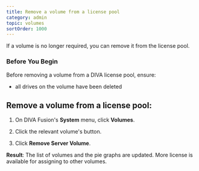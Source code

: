 ```yaml
---
title: Remove a volume from a license pool
category: admin
topic: volumes
sortOrder: 1000
---
```


If a volume is no longer required, you can remove it from the license pool.

### Before You Begin

Before removing a volume from a DIVA license pool, ensure:

- all drives on the volume have been deleted

## Remove a volume from a license pool:

1. On DIVA Fusion's **System** menu, click **Volumes**.

2. Click the relevant volume's <i class="fa fa-trash"></i> button.

3. Click **Remove Server Volume**.

<p class="tip tip--result">
  <strong>Result</strong>: The list of volumes and the pie graphs are updated. More license is available for assigning to other volumes.
</p>
